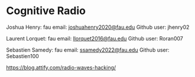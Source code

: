 # Cognitive Radio

Joshua Henry: fau email: joshuahenry2020@fau.edu
Github user: jhenry02

Laurent Lorquet: fau email: llorquet2016@fau.edu
Github user: Roran007

Sebastien Samedy: fau email: ssamedy2022@fau.edu
Github user: Sebastien100


https://blog.attify.com/radio-waves-hacking/
